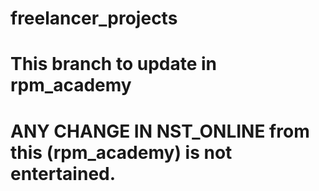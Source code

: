 # freelancer_projects
# This branch to update in rpm_academy
# ANY CHANGE IN NST_ONLINE from this (rpm_academy) is not entertained.
